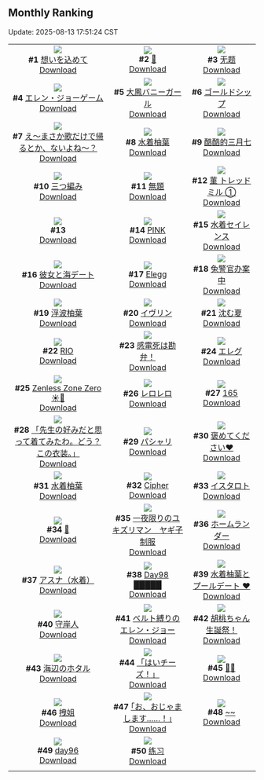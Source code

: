 ## Monthly Ranking
Update: 2025-08-13 17:51:24 CST

|      |      |      |
| :----: | :----: | :----: |
| ![](https://i.pixiv.re/c/240x480/img-master/img/2025/07/16/00/00/15/132740037_p0_master1200.jpg)<br>**#1** [想いを込めて](https://www.pixiv.net/artworks/132740037)<br>[Download](https://i.pixiv.re/img-original/img/2025/07/16/00/00/15/132740037_p0.jpg) | ![](https://i.pixiv.re/c/240x480/img-master/img/2025/07/16/00/00/16/132740040_p0_master1200.jpg)<br>**#2** [🎥](https://www.pixiv.net/artworks/132740040)<br>[Download](https://i.pixiv.re/img-original/img/2025/07/16/00/00/16/132740040_p0.jpg) | ![](https://i.pixiv.re/c/240x480/img-master/img/2025/07/16/02/57/10/132745528_p0_master1200.jpg)<br>**#3** [无题](https://www.pixiv.net/artworks/132745528)<br>[Download](https://i.pixiv.re/img-original/img/2025/07/16/02/57/10/132745528_p0.jpg) |
| ![](https://i.pixiv.re/c/240x480/img-master/img/2025/07/14/00/00/16/132668432_p0_master1200.jpg)<br>**#4** [エレン・ジョーゲーム](https://www.pixiv.net/artworks/132668432)<br>[Download](https://i.pixiv.re/img-original/img/2025/07/14/00/00/16/132668432_p0.png) | ![](https://i.pixiv.re/c/240x480/img-master/img/2025/07/16/22/41/41/132772926_p0_master1200.jpg)<br>**#5** [大鳳バニーガール](https://www.pixiv.net/artworks/132772926)<br>[Download](https://i.pixiv.re/img-original/img/2025/07/16/22/41/41/132772926_p0.jpg) | ![](https://i.pixiv.re/c/240x480/img-master/img/2025/07/16/00/00/05/132739959_p0_master1200.jpg)<br>**#6** [ゴールドシップ](https://www.pixiv.net/artworks/132739959)<br>[Download](https://i.pixiv.re/img-original/img/2025/07/16/00/00/05/132739959_p0.png) |
| ![](https://i.pixiv.re/c/240x480/img-master/img/2025/07/16/01/52/03/132744292_p0_master1200.jpg)<br>**#7** [え〜まさか歌だけで帰るとか、ないよね〜？](https://www.pixiv.net/artworks/132744292)<br>[Download](https://i.pixiv.re/img-original/img/2025/07/16/01/52/03/132744292_p0.jpg) | ![](https://i.pixiv.re/c/240x480/img-master/img/2025/07/16/00/02/45/132740451_p0_master1200.jpg)<br>**#8** [水着柚葉](https://www.pixiv.net/artworks/132740451)<br>[Download](https://i.pixiv.re/img-original/img/2025/07/16/00/02/45/132740451_p0.jpg) | ![](https://i.pixiv.re/c/240x480/img-master/img/2025/07/17/02/01/11/132780553_p0_master1200.jpg)<br>**#9** [酷酷的三月七](https://www.pixiv.net/artworks/132780553)<br>[Download](https://i.pixiv.re/img-original/img/2025/07/17/02/01/11/132780553_p0.jpg) |
| ![](https://i.pixiv.re/c/240x480/img-master/img/2025/07/16/14/25/22/132757010_p0_master1200.jpg)<br>**#10** [三つ編み](https://www.pixiv.net/artworks/132757010)<br>[Download](https://i.pixiv.re/img-original/img/2025/07/16/14/25/22/132757010_p0.jpg) | ![](https://i.pixiv.re/c/240x480/img-master/img/2025/07/16/00/00/11/132740009_p0_master1200.jpg)<br>**#11** [無題](https://www.pixiv.net/artworks/132740009)<br>[Download](https://i.pixiv.re/img-original/img/2025/07/16/00/00/11/132740009_p0.jpg) | ![](https://i.pixiv.re/c/240x480/img-master/img/2025/07/17/22/33/57/132774674_p0_master1200.jpg)<br>**#12** [菫 トレッドミル ①](https://www.pixiv.net/artworks/132774674)<br>[Download](https://i.pixiv.re/img-original/img/2025/07/17/22/33/57/132774674_p0.png) |
| ![](https://s.pximg.net/common/images/limit_unviewable_s.png)<br>**#13** [](https://www.pixiv.net/artworks/132765724)<br>[Download](https://s.pximg.net/common/images/limit_unviewable_s.png) | ![](https://i.pixiv.re/c/240x480/img-master/img/2025/07/15/00/00/11/132704770_p0_master1200.jpg)<br>**#14** [PINK](https://www.pixiv.net/artworks/132704770)<br>[Download](https://i.pixiv.re/img-original/img/2025/07/15/00/00/11/132704770_p0.jpg) | ![](https://i.pixiv.re/c/240x480/img-master/img/2025/07/16/21/55/54/132770847_p0_master1200.jpg)<br>**#15** [水着セイレンス](https://www.pixiv.net/artworks/132770847)<br>[Download](https://i.pixiv.re/img-original/img/2025/07/16/21/55/54/132770847_p0.jpg) |
| ![](https://i.pixiv.re/c/240x480/img-master/img/2025/07/16/16/43/24/132759716_p0_master1200.jpg)<br>**#16** [彼女と海デート](https://www.pixiv.net/artworks/132759716)<br>[Download](https://i.pixiv.re/img-original/img/2025/07/16/16/43/24/132759716_p0.jpg) | ![](https://i.pixiv.re/c/240x480/img-master/img/2025/07/17/12/16/34/132790142_p0_master1200.jpg)<br>**#17** [Elegg](https://www.pixiv.net/artworks/132790142)<br>[Download](https://i.pixiv.re/img-original/img/2025/07/17/12/16/34/132790142_p0.jpg) | ![](https://i.pixiv.re/c/240x480/img-master/img/2025/07/16/12/58/50/132755298_p0_master1200.jpg)<br>**#18** [兔警官办案中](https://www.pixiv.net/artworks/132755298)<br>[Download](https://i.pixiv.re/img-original/img/2025/07/16/12/58/50/132755298_p0.jpg) |
| ![](https://i.pixiv.re/c/240x480/img-master/img/2025/07/15/00/00/09/132704750_p0_master1200.jpg)<br>**#19** [浮波柚葉](https://www.pixiv.net/artworks/132704750)<br>[Download](https://i.pixiv.re/img-original/img/2025/07/15/00/00/09/132704750_p0.jpg) | ![](https://i.pixiv.re/c/240x480/img-master/img/2025/07/17/16/41/08/132795059_p0_master1200.jpg)<br>**#20** [イヴリン](https://www.pixiv.net/artworks/132795059)<br>[Download](https://i.pixiv.re/img-original/img/2025/07/17/16/41/08/132795059_p0.png) | ![](https://i.pixiv.re/c/240x480/img-master/img/2025/07/16/20/07/13/132766412_p0_master1200.jpg)<br>**#21** [沈む夏](https://www.pixiv.net/artworks/132766412)<br>[Download](https://i.pixiv.re/img-original/img/2025/07/16/20/07/13/132766412_p0.jpg) |
| ![](https://i.pixiv.re/c/240x480/img-master/img/2025/07/18/00/00/18/132810920_p0_master1200.jpg)<br>**#22** [RIO](https://www.pixiv.net/artworks/132810920)<br>[Download](https://i.pixiv.re/img-original/img/2025/07/18/00/00/18/132810920_p0.png) | ![](https://i.pixiv.re/c/240x480/img-master/img/2025/07/16/15/27/36/132758165_p0_master1200.jpg)<br>**#23** [感電死は勘弁！](https://www.pixiv.net/artworks/132758165)<br>[Download](https://i.pixiv.re/img-original/img/2025/07/16/15/27/36/132758165_p0.jpg) | ![](https://i.pixiv.re/c/240x480/img-master/img/2025/07/15/19/49/58/132729358_p0_master1200.jpg)<br>**#24** [エレグ](https://www.pixiv.net/artworks/132729358)<br>[Download](https://i.pixiv.re/img-original/img/2025/07/15/19/49/58/132729358_p0.jpg) |
| ![](https://i.pixiv.re/c/240x480/img-master/img/2025/07/16/00/00/27/132740126_p0_master1200.jpg)<br>**#25** [Zenless Zone Zero☀️🌴](https://www.pixiv.net/artworks/132740126)<br>[Download](https://i.pixiv.re/img-original/img/2025/07/16/00/00/27/132740126_p0.jpg) | ![](https://i.pixiv.re/c/240x480/img-master/img/2025/07/17/00/00/04/132776215_p0_master1200.jpg)<br>**#26** [レロレロ](https://www.pixiv.net/artworks/132776215)<br>[Download](https://i.pixiv.re/img-original/img/2025/07/17/00/00/04/132776215_p0.png) | ![](https://i.pixiv.re/c/240x480/img-master/img/2025/07/15/11/21/56/132717452_p0_master1200.jpg)<br>**#27** [165](https://www.pixiv.net/artworks/132717452)<br>[Download](https://i.pixiv.re/img-original/img/2025/07/15/11/21/56/132717452_p0.jpg) |
| ![](https://i.pixiv.re/c/240x480/img-master/img/2025/07/16/00/00/12/132740011_p0_master1200.jpg)<br>**#28** [「先生の好みだと思って着てみたわ。どう？この衣装。」](https://www.pixiv.net/artworks/132740011)<br>[Download](https://i.pixiv.re/img-original/img/2025/07/16/00/00/12/132740011_p0.png) | ![](https://i.pixiv.re/c/240x480/img-master/img/2025/07/15/02/13/11/132709292_p0_master1200.jpg)<br>**#29** [パシャリ](https://www.pixiv.net/artworks/132709292)<br>[Download](https://i.pixiv.re/img-original/img/2025/07/15/02/13/11/132709292_p0.jpg) | ![](https://i.pixiv.re/c/240x480/img-master/img/2025/07/16/00/16/03/132741062_p0_master1200.jpg)<br>**#30** [褒めてください❤️](https://www.pixiv.net/artworks/132741062)<br>[Download](https://i.pixiv.re/img-original/img/2025/07/16/00/16/03/132741062_p0.jpg) |
| ![](https://i.pixiv.re/c/240x480/img-master/img/2025/07/15/00/03/03/132705239_p0_master1200.jpg)<br>**#31** [水着柚葉](https://www.pixiv.net/artworks/132705239)<br>[Download](https://i.pixiv.re/img-original/img/2025/07/15/00/03/03/132705239_p0.jpg) | ![](https://i.pixiv.re/c/240x480/img-master/img/2025/07/15/21/10/53/132732722_p0_master1200.jpg)<br>**#32** [Cipher](https://www.pixiv.net/artworks/132732722)<br>[Download](https://i.pixiv.re/img-original/img/2025/07/15/21/10/53/132732722_p0.jpg) | ![](https://i.pixiv.re/c/240x480/img-master/img/2025/07/16/00/26/26/132741475_p0_master1200.jpg)<br>**#33** [イスタロト](https://www.pixiv.net/artworks/132741475)<br>[Download](https://i.pixiv.re/img-original/img/2025/07/16/00/26/26/132741475_p0.jpg) |
| ![](https://i.pixiv.re/c/240x480/img-master/img/2025/07/16/01/50/09/132744242_p0_master1200.jpg)<br>**#34** [🍑](https://www.pixiv.net/artworks/132744242)<br>[Download](https://i.pixiv.re/img-original/img/2025/07/16/01/50/09/132744242_p0.png) | ![](https://i.pixiv.re/c/240x480/img-master/img/2025/07/16/15/32/01/132758262_p0_master1200.jpg)<br>**#35** [一夜限りのユキズリマン　ヤギ子制服](https://www.pixiv.net/artworks/132758262)<br>[Download](https://i.pixiv.re/img-original/img/2025/07/16/15/32/01/132758262_p0.png) | ![](https://i.pixiv.re/c/240x480/img-master/img/2025/07/16/00/00/22/132740098_p0_master1200.jpg)<br>**#36** [ホームランダー](https://www.pixiv.net/artworks/132740098)<br>[Download](https://i.pixiv.re/img-original/img/2025/07/16/00/00/22/132740098_p0.jpg) |
| ![](https://i.pixiv.re/c/240x480/img-master/img/2025/07/18/18/30/04/132832784_p0_master1200.jpg)<br>**#37** [アスナ（水着）](https://www.pixiv.net/artworks/132832784)<br>[Download](https://i.pixiv.re/img-original/img/2025/07/18/18/30/04/132832784_p0.jpg) | ![](https://i.pixiv.re/c/240x480/img-master/img/2025/07/16/00/00/05/132739955_p0_master1200.jpg)<br>**#38** [Day98 █████](https://www.pixiv.net/artworks/132739955)<br>[Download](https://i.pixiv.re/img-original/img/2025/07/16/00/00/05/132739955_p0.jpg) | ![](https://i.pixiv.re/c/240x480/img-master/img/2025/07/17/20/35/31/132802398_p0_master1200.jpg)<br>**#39** [水着柚葉とプールデート ❤️](https://www.pixiv.net/artworks/132802398)<br>[Download](https://i.pixiv.re/img-original/img/2025/07/17/20/35/31/132802398_p0.png) |
| ![](https://i.pixiv.re/c/240x480/img-master/img/2025/07/17/18/00/10/132797019_p0_master1200.jpg)<br>**#40** [守岸人](https://www.pixiv.net/artworks/132797019)<br>[Download](https://i.pixiv.re/img-original/img/2025/07/17/18/00/10/132797019_p0.jpg) | ![](https://i.pixiv.re/c/240x480/img-master/img/2025/07/18/00/00/04/132810803_p0_master1200.jpg)<br>**#41** [ベルト縛りのエレン・ジョー](https://www.pixiv.net/artworks/132810803)<br>[Download](https://i.pixiv.re/img-original/img/2025/07/18/00/00/04/132810803_p0.png) | ![](https://i.pixiv.re/c/240x480/img-master/img/2025/07/15/00/09/06/132705513_p0_master1200.jpg)<br>**#42** [胡桃ちゃん生誕祭！](https://www.pixiv.net/artworks/132705513)<br>[Download](https://i.pixiv.re/img-original/img/2025/07/15/00/09/06/132705513_p0.png) |
| ![](https://i.pixiv.re/c/240x480/img-master/img/2025/07/18/18/46/34/132833274_p0_master1200.jpg)<br>**#43** [海辺のホタル](https://www.pixiv.net/artworks/132833274)<br>[Download](https://i.pixiv.re/img-original/img/2025/07/18/18/46/34/132833274_p0.jpg) | ![](https://i.pixiv.re/c/240x480/img-master/img/2025/07/17/00/06/34/132776883_p0_master1200.jpg)<br>**#44** [「はいチーズ！」](https://www.pixiv.net/artworks/132776883)<br>[Download](https://i.pixiv.re/img-original/img/2025/07/17/00/06/34/132776883_p0.png) | ![](https://i.pixiv.re/c/240x480/img-master/img/2025/07/16/00/00/11/132740001_p0_master1200.jpg)<br>**#45** [💌💙](https://www.pixiv.net/artworks/132740001)<br>[Download](https://i.pixiv.re/img-original/img/2025/07/16/00/00/11/132740001_p0.jpg) |
| ![](https://i.pixiv.re/c/240x480/img-master/img/2025/07/16/19/55/23/132765735_p0_master1200.jpg)<br>**#46** [拽姐](https://www.pixiv.net/artworks/132765735)<br>[Download](https://i.pixiv.re/img-original/img/2025/07/16/19/55/23/132765735_p0.png) | ![](https://i.pixiv.re/c/240x480/img-master/img/2025/07/14/17/08/22/132688849_p0_master1200.jpg)<br>**#47** [｢お、おじゃまします……！｣](https://www.pixiv.net/artworks/132688849)<br>[Download](https://i.pixiv.re/img-original/img/2025/07/14/17/08/22/132688849_p0.jpg) | ![](https://i.pixiv.re/c/240x480/img-master/img/2025/07/16/12/39/34/132754927_p0_master1200.jpg)<br>**#48** [~~](https://www.pixiv.net/artworks/132754927)<br>[Download](https://i.pixiv.re/img-original/img/2025/07/16/12/39/34/132754927_p0.jpg) |
| ![](https://i.pixiv.re/c/240x480/img-master/img/2025/07/15/02/59/10/132710169_p0_master1200.jpg)<br>**#49** [day96](https://www.pixiv.net/artworks/132710169)<br>[Download](https://i.pixiv.re/img-original/img/2025/07/15/02/59/10/132710169_p0.jpg) | ![](https://i.pixiv.re/c/240x480/img-master/img/2025/07/16/19/39/55/132765221_p0_master1200.jpg)<br>**#50** [练习](https://www.pixiv.net/artworks/132765221)<br>[Download](https://i.pixiv.re/img-original/img/2025/07/16/19/39/55/132765221_p0.png) |
|      |
